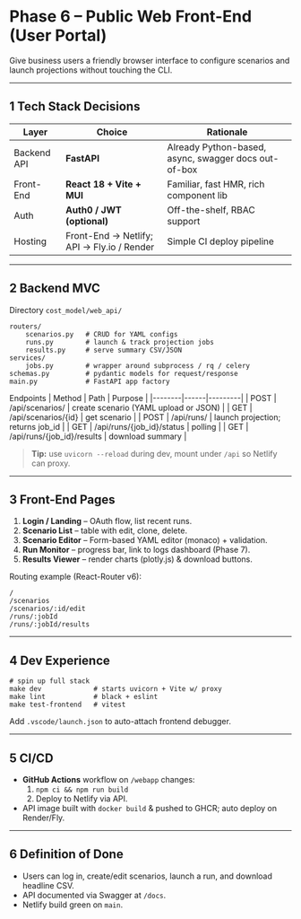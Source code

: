 # Phase 6 – Public Web Front-End (User Portal)

Give business users a friendly browser interface to configure scenarios and launch projections without touching the CLI.

---
## 1  Tech Stack Decisions
| Layer | Choice | Rationale |
|-------|--------|-----------|
| Backend API | **FastAPI** | Already Python-based, async, swagger docs out-of-box |
| Front-End | **React 18 + Vite + MUI** | Familiar, fast HMR, rich component lib |
| Auth | **Auth0 / JWT (optional)** | Off-the-shelf, RBAC support |
| Hosting | Front-End → Netlify; API → Fly.io / Render | Simple CI deploy pipeline |

---
## 2  Backend MVC
Directory `cost_model/web_api/`
```
routers/
    scenarios.py   # CRUD for YAML configs
    runs.py        # launch & track projection jobs
    results.py     # serve summary CSV/JSON
services/
    jobs.py        # wrapper around subprocess / rq / celery
schemas.py         # pydantic models for request/response
main.py            # FastAPI app factory
```
Endpoints
| Method | Path | Purpose |
|--------|------|---------|
| POST | /api/scenarios/ | create scenario (YAML upload or JSON) |
| GET  | /api/scenarios/{id} | get scenario |
| POST | /api/runs/ | launch projection; returns job_id |
| GET  | /api/runs/{job_id}/status | polling |
| GET  | /api/runs/{job_id}/results | download summary |

> **Tip:** use `uvicorn --reload` during dev, mount under `/api` so Netlify can proxy.

---
## 3  Front-End Pages
1. **Login / Landing** – OAuth flow, list recent runs.
2. **Scenario List** – table with edit, clone, delete.
3. **Scenario Editor** – Form-based YAML editor (monaco) + validation.
4. **Run Monitor** – progress bar, link to logs dashboard (Phase 7).
5. **Results Viewer** – render charts (plotly.js) & download buttons.

Routing example (React-Router v6):
```
/
/scenarios
/scenarios/:id/edit
/runs/:jobId
/runs/:jobId/results
```

---
## 4  Dev Experience
```
# spin up full stack
make dev             # starts uvicorn + Vite w/ proxy
make lint            # black + eslint
make test-frontend   # vitest
```
Add `.vscode/launch.json` to auto-attach frontend debugger.

---
## 5  CI/CD
- **GitHub Actions** workflow on `/webapp` changes:
  1. `npm ci && npm run build`
  2. Deploy to Netlify via API.
- API image built with `docker build` & pushed to GHCR; auto deploy on Render/Fly.

---
## 6  Definition of Done
- Users can log in, create/edit scenarios, launch a run, and download headline CSV.
- API documented via Swagger at `/docs`.
- Netlify build green on `main`.
